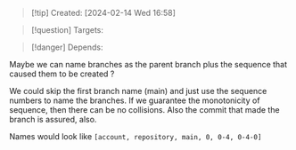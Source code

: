 
>[!tip] Created: [2024-02-14 Wed 16:58]

>[!question] Targets: 

>[!danger] Depends: 

Maybe we can name branches as the parent branch plus the sequence that caused them to be created ?

We could skip the first branch name (main) and just use the sequence numbers to name the branches.  If we guarantee the monotonicity of sequence, then there can be no collisions.  Also the commit that made the branch is assured, also.

Names would look like `[account, repository, main, 0, 0-4, 0-4-0]`